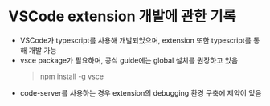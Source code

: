 # VSCode extension 개발에 관한 기록
- VSCode가 typescript를 사용해 개발되었으며, extension 또한 typescript를 통해 개발 가능
- vsce package가 필요하며, 공식 guide에는 global 설치를 권장하고 있음
    > npm install -g vsce
- code-server를 사용하는 경우 extension의 debugging 환경 구축에 제약이 있음